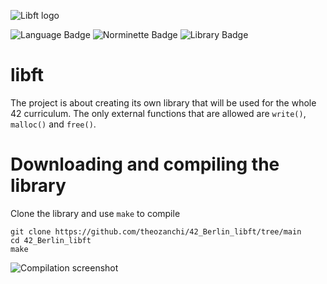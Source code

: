 ![Libft logo](https://github.com/theozanchi/42_Berlin_libft/blob/main/.media/libft_logo.png)

![Language Badge](https://img.shields.io/badge/C-fe428e?logo=C&label=language&labelColor=151515) ![Norminette Badge](https://img.shields.io/badge/passing-brightgreen?logo=42&label=norminette&labelColor=151515) ![Library Badge](https://img.shields.io/badge/none-c40233?logo=GitHub&label=library%20used&labelColor=151515)

# libft

The project is about creating its own library that will be used for the whole 42 curriculum. 
The only external functions that are allowed are `write()`, `malloc()` and `free()`. 

# Downloading and compiling the library

Clone the library and use `make` to compile
```
git clone https://github.com/theozanchi/42_Berlin_libft/tree/main
cd 42_Berlin_libft
make
```

![Compilation screenshot]([https://github.com/theozanchi/42_Berlin_libft/blob/main/.media/libft_logo.png](https://github.com/theozanchi/42_Berlin_libft/blob/main/.media/compilation_complete_screenshot.png)https://github.com/theozanchi/42_Berlin_libft/blob/main/.media/compilation_complete_screenshot.png)

